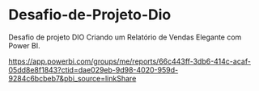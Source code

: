 # Desafio-de-Projeto-Dio
Desafio de projeto DIO  Criando um Relatório de Vendas Elegante com Power BI.

https://app.powerbi.com/groups/me/reports/66c443ff-3db6-414c-acaf-05dd8e8f1843?ctid=dae029eb-9d98-4020-959d-9284c6bcbeb7&pbi_source=linkShare
